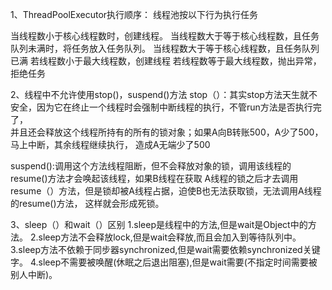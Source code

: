 1、ThreadPoolExecutor执行顺序：
     线程池按以下行为执行任务
 
当线程数小于核心线程数时，创建线程。
当线程数大于等于核心线程数，且任务队列未满时，将任务放入任务队列。
当线程数大于等于核心线程数，且任务队列已满
若线程数小于最大线程数，创建线程
若线程数等于最大线程数，抛出异常，拒绝任务

2、线程中不允许使用stop()，suspend()方法
stop（）：其实stop方法天生就不安全，因为它在终止一个线程时会强制中断线程的执行，不管run方法是否执行完了，  
并且还会释放这个线程所持有的所有的锁对象；如果A向B转账500，A少了500，马上中断，其余线程继续执行，
造成A无端少了500

suspend():调用这个方法线程阻断，但不会释放对象的锁，调用该线程的resume()方法才会唤起该线程，如果B线程在获取
A线程的锁之后才去调用resume（）方法，但是锁却被A线程占据，迫使B也无法获取锁，无法调用A线程的resume()方法，
这样就会形成死锁。

3、sleep（）和wait（）区别
    1.sleep是线程中的方法,但是wait是Object中的方法。
    2.sleep方法不会释放lock,但是wait会释放,而且会加入到等待队列中。
    3.sleep方法不依赖于同步器synchronized,但是wait需要依赖synchronized关键字。
    4.sleep不需要被唤醒(休眠之后退出阻塞),但是wait需要(不指定时间需要被别人中断)。